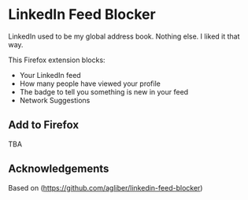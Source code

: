 # LinkedIn Feed Blocker

LinkedIn used to be my global address book. Nothing else. I liked it that way.

This Firefox extension blocks:
 * Your LinkedIn feed
 * How many people have viewed your profile
 * The badge to tell you something is new in your feed
 * Network Suggestions

## Add to Firefox

TBA

## Acknowledgements

Based on (https://github.com/agliber/linkedin-feed-blocker)
